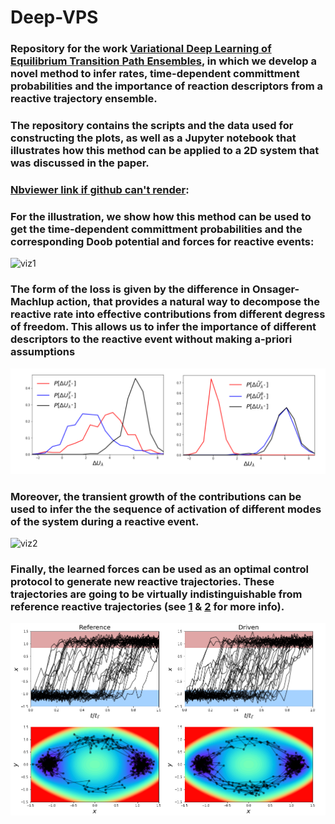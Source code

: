 # Deep-VPS
### Repository for the work [Variational Deep Learning of Equilibrium Transition Path Ensembles](https://arxiv.org/abs/2302.14857), in which we develop a novel method to infer rates, time-dependent committment probabilities and the importance of reaction descriptors from a reactive trajectory ensemble. 

### The repository contains the scripts and the data used for constructing the plots, as well as a Jupyter notebook that illustrates how this method can be applied to a 2D system that was discussed in the paper.
### [Nbviewer link if github can't render](https://nbviewer.org/github/ansingh1214/Deep-VPS/blob/1/DeepVPS.ipynb):

### For the illustration, we show how this method can be used to get the time-dependent committment probabilities and the corresponding Doob potential and forces for reactive events:
![viz1](https://github.com/ansingh1214/Deep-VPS/blob/1/anim/viz1.gif)
### The form of the loss is given by the difference in Onsager-Machlup action, that provides a natural way to decompose the reactive rate into effective contributions from different degress of freedom. This allows us to infer the importance of different descriptors to the reactive event without making a-priori assumptions
![fig1](https://github.com/ansingh1214/Deep-VPS/blob/1/anim/fig1.png)
### Moreover, the transient growth of the contributions can be used to infer the the sequence of activation of different modes of the system during a reactive event.
![viz2](https://github.com/ansingh1214/Deep-VPS/blob/1/anim/viz2.gif)
### Finally, the learned forces can be used as an optimal control protocol to generate new reactive trajectories. These trajectories are going to be virtually indistinguishable from reference reactive trajectories (see [1](https://doi.org/10.1063/1.5128956) & [2](https://doi.org/10.1103/PhysRevLett.128.028005) for more info).
![fig1](https://github.com/ansingh1214/Deep-VPS/blob/1/anim/fig2.png)
